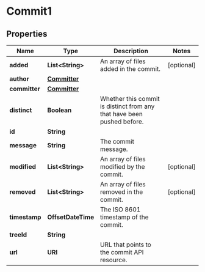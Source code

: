 

# Commit1


## Properties

| Name | Type | Description | Notes |
|------------ | ------------- | ------------- | -------------|
|**added** | **List&lt;String&gt;** | An array of files added in the commit. |  [optional] |
|**author** | [**Committer**](Committer.md) |  |  |
|**committer** | [**Committer**](Committer.md) |  |  |
|**distinct** | **Boolean** | Whether this commit is distinct from any that have been pushed before. |  |
|**id** | **String** |  |  |
|**message** | **String** | The commit message. |  |
|**modified** | **List&lt;String&gt;** | An array of files modified by the commit. |  [optional] |
|**removed** | **List&lt;String&gt;** | An array of files removed in the commit. |  [optional] |
|**timestamp** | **OffsetDateTime** | The ISO 8601 timestamp of the commit. |  |
|**treeId** | **String** |  |  |
|**url** | **URI** | URL that points to the commit API resource. |  |



